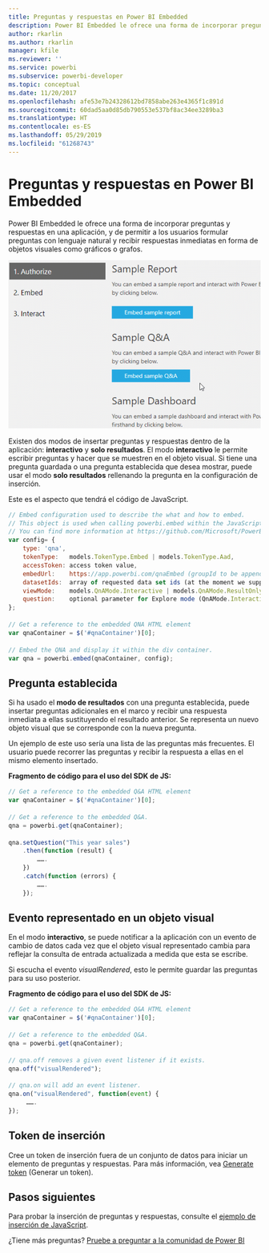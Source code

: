 ```yaml
---
title: Preguntas y respuestas en Power BI Embedded
description: Power BI Embedded le ofrece una forma de incorporar preguntas y respuestas en una aplicación, y de permitir a los usuarios formular preguntas con lenguaje natural.
author: rkarlin
ms.author: rkarlin
manager: kfile
ms.reviewer: ''
ms.service: powerbi
ms.subservice: powerbi-developer
ms.topic: conceptual
ms.date: 11/20/2017
ms.openlocfilehash: afe53e7b24328612bd7858abe263e4365f1c891d
ms.sourcegitcommit: 60dad5aa0d85db790553e537bf8ac34ee3289ba3
ms.translationtype: HT
ms.contentlocale: es-ES
ms.lasthandoff: 05/29/2019
ms.locfileid: "61268743"
---
```

# <a name="qa-in-power-bi-embedded"></a>Preguntas y respuestas en Power BI Embedded

Power BI Embedded le ofrece una forma de incorporar preguntas y respuestas en una aplicación, y de permitir a los usuarios formular preguntas con lenguaje natural y recibir respuestas inmediatas en forma de objetos visuales como gráficos o grafos.

![Preguntas interactivas de Preguntas y respuestas en un marco insertado](media/qanda/embedded-qanda.gif)

Existen dos modos de insertar preguntas y respuestas dentro de la aplicación: **interactivo** y **solo resultados**. El modo **interactivo** le permite escribir preguntas y hacer que se muestren en el objeto visual. Si tiene una pregunta guardada o una pregunta establecida que desea mostrar, puede usar el modo **solo resultados** rellenando la pregunta en la configuración de inserción.

Este es el aspecto que tendrá el código de JavaScript.

```javascript
// Embed configuration used to describe the what and how to embed.
// This object is used when calling powerbi.embed within the JavaScript API.
// You can find more information at https://github.com/Microsoft/PowerBI-JavaScript/wiki/Embed-Configuration-Details.
var config= {
    type: 'qna',
    tokenType:   models.TokenType.Embed | models.TokenType.Aad,
    accessToken: access token value,
    embedUrl:    https://app.powerbi.com/qnaEmbed (groupId to be appended as query parameter if required),
    datasetIds:  array of requested data set ids (at the moment we support only one dataset),
    viewMode:    models.QnAMode.Interactive | models.QnAMode.ResultOnly,
    question:    optional parameter for Explore mode (QnAMode.Interactive) and mandatory for Render Result mode (QnAMode.ResultOnly)
};

// Get a reference to the embedded QNA HTML element
var qnaContainer = $('#qnaContainer')[0];

// Embed the QNA and display it within the div container.
var qna = powerbi.embed(qnaContainer, config);
```

## <a name="set-question"></a>Pregunta establecida

Si ha usado el **modo de resultados** con una pregunta establecida, puede insertar preguntas adicionales en el marco y recibir una respuesta inmediata a ellas sustituyendo el resultado anterior. Se representa un nuevo objeto visual que se corresponde con la nueva pregunta.

Un ejemplo de este uso sería una lista de las preguntas más frecuentes. El usuario puede recorrer las preguntas y recibir la respuesta a ellas en el mismo elemento insertado.

**Fragmento de código para el uso del SDK de JS:**  

```javascript
// Get a reference to the embedded Q&A HTML element
var qnaContainer = $('#qnaContainer')[0];

// Get a reference to the embedded Q&A.
qna = powerbi.get(qnaContainer);

qna.setQuestion("This year sales")
    .then(function (result) {
        …….
    })
    .catch(function (errors) {
        …….
    });
```

## <a name="visual-rendered-event"></a>Evento representado en un objeto visual

En el modo **interactivo**, se puede notificar a la aplicación con un evento de cambio de datos cada vez que el objeto visual representado cambia para reflejar la consulta de entrada actualizada a medida que esta se escribe.

Si escucha el evento *visualRendered*, esto le permite guardar las preguntas para su uso posterior. 

**Fragmento de código para el uso del SDK de JS:**  

```javascript
// Get a reference to the embedded Q&A HTML element
var qnaContainer = $('#qnaContainer')[0];

// Get a reference to the embedded Q&A.
qna = powerbi.get(qnaContainer);

// qna.off removes a given event listener if it exists.
qna.off("visualRendered");

// qna.on will add an event listener.
qna.on("visualRendered", function(event) {
     …….
});
```

## <a name="embed-token"></a>Token de inserción

Cree un token de inserción fuera de un conjunto de datos para iniciar un elemento de preguntas y respuestas. Para más información, vea [Generate token](https://docs.microsoft.com/rest/api/power-bi/embedtoken) (Generar un token).

## <a name="next-steps"></a>Pasos siguientes

Para probar la inserción de preguntas y respuestas, consulte el [ejemplo de inserción de JavaScript](https://microsoft.github.io/PowerBI-JavaScript/demo/).

¿Tiene más preguntas? [Pruebe a preguntar a la comunidad de Power BI](http://community.powerbi.com/)
